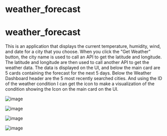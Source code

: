 # weather_forecast

# weather_forecast

This is an application that displays the current temperature, humidity, wind, and date for a city that you choose.
When you click the "Get Weather" button, the city name is used to call an API to get the latitude and longitude.
The latitude and longitude are then used to call another API to get the weather data.
The data is displayed on the UI, and below the main card are 5 cards containing the forecast for the next 5 days.
Below the Weather Dashboard header are the 5 most recently searched cities.
And using the ID of the weather condition I can get the icon to make a visualization of the condition showing the Icon on the main card on the UI.

![image](https://github.com/jlcastro1877/weather_forecast/assets/161878013/a08de9c4-b28b-4d64-94b6-2ae4b1c79638)

![image](https://github.com/jlcastro1877/weather_forecast/assets/161878013/940fbedc-488d-459b-9399-60689a43a12d)

![image](https://github.com/jlcastro1877/weather_forecast/assets/161878013/7306a626-d346-4b4a-b09a-f0f4e247fced)

![image](https://github.com/jlcastro1877/weather_forecast/assets/161878013/d4860f7c-0757-48f4-9f88-cd054bf70ece)
